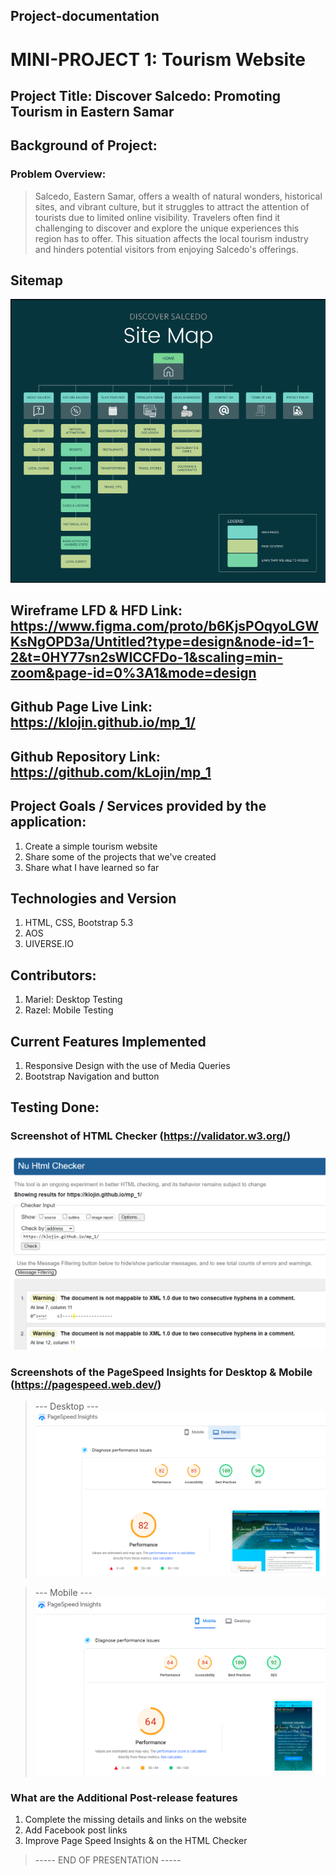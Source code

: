 ## Project-documentation

# MINI-PROJECT 1: Tourism Website

## Project Title: Discover Salcedo: Promoting Tourism in Eastern Samar

## Background of Project:

### Problem Overview:

>Salcedo, Eastern Samar, offers a wealth of natural wonders, historical sites, and vibrant culture, but it struggles to attract the attention of tourists due to limited online visibility. Travelers often find it challenging to discover and explore the unique experiences this region has to offer. This situation affects the local tourism industry and hinders potential visitors from enjoying Salcedo's offerings.

## Sitemap

![alt text](https://github.com/kLojin/mp_1/blob/main/sitemap.png?raw=true)


## Wireframe LFD & HFD Link: https://www.figma.com/proto/b6KjsPOqyoLGWKsNgOPD3a/Untitled?type=design&node-id=1-2&t=0HY77sn2sWICCFDo-1&scaling=min-zoom&page-id=0%3A1&mode=design

## Github Page Live Link: https://klojin.github.io/mp_1/

## Github Repository Link: https://github.com/kLojin/mp_1

## Project Goals / Services provided by the application:

1. Create a simple tourism website
2. Share some of the projects that we've created
3. Share what I have learned so far

## Technologies and Version
1. HTML, CSS, Bootstrap 5.3
2. AOS
3. UIVERSE.IO

## Contributors:

1. Mariel: Desktop Testing
2. Razel: Mobile Testing

## Current Features Implemented

1. Responsive Design with the use of Media Queries
2. Bootstrap Navigation and button

## Testing Done:

### Screenshot of HTML Checker (https://validator.w3.org/)

![alt text](https://github.com/kLojin/mp_1/blob/main/checker.png?raw=true)

### Screenshots of the PageSpeed Insights for Desktop & Mobile (https://pagespeed.web.dev/)

> --- Desktop ---
![alt text](https://github.com/kLojin/mp_1/blob/main/desktop.png?raw=true)

> --- Mobile ---
![alt text](https://github.com/kLojin/mp_1/blob/main/mobile.png?raw=true)

### What are the Additional Post-release features

1. Complete the missing details and links on the website
2. Add Facebook post links
3. Improve Page Speed Insights & on the HTML Checker



> ----- END OF PRESENTATION ----- 
